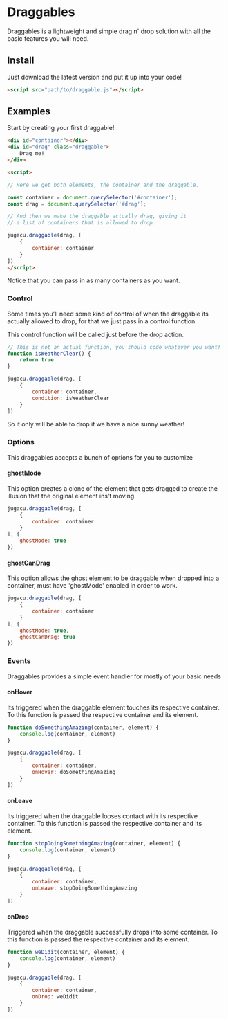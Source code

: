 Draggables
==
Draggables is a lightweight and simple drag n' drop solution with all
the basic features you will need.

## Install
Just download the latest version and put it up into your code!
```html
<script src="path/to/draggable.js"></script>
```

## Examples
Start by creating your first draggable!
```html
<div id="container"></div>
<div id="drag" class="draggable">
    Drag me!
</div>

<script>

// Here we get both elements, the container and the draggable.

const container = document.querySelector('#container');
const drag = document.querySelector('#drag');

// And then we make the draggable actually drag, giving it
// a list of containers that is allowed to drop.

jugacu.draggable(drag, [
    {
        container: container
    }
])
</script>
```
Notice that you can pass in as many containers as you want.

### Control

Some times you'll need some kind of control of when the draggable its actually
allowed to drop, for that we just pass in a control function.

This control function will be called just before the drop action.

```js
// This is not an actual function, you should code whatever you want!
function isWeatherClear() {
    return true
}

jugacu.draggable(drag, [
    {
        container: container,
        condition: isWeatherClear
    }
])
```

So it only will be able to drop it we have a nice sunny weather!

### Options
This draggables accepts a bunch of options for you to customize

#### ghostMode
This option creates a clone of the element that gets dragged to create the illusion that
the original element ins't moving. 
```js
jugacu.draggable(drag, [
    {
        container: container
    }
], {
    ghostMode: true
})
```

#### ghostCanDrag
This option allows the ghost element to be draggable when dropped into a container, must
have 'ghostMode' enabled in order to work.

```js
jugacu.draggable(drag, [
    {
        container: container
    }
], {
    ghostMode: true,
    ghostCanDrag: true
})
```
### Events

Draggables provides a simple event handler for mostly of your
basic needs

#### onHover
Its triggered when the draggable element touches its respective container.
To this function is passed the respective container and its element.

```js
function doSomethingAmazing(container, element) {
    console.log(container, element)
}

jugacu.draggable(drag, [
    {
        container: container,
        onHover: doSomethingAmazing
    }
])
```

#### onLeave
Its triggered when the draggable looses contact with its respective container.
To this function is passed the respective container and its element.

```js
function stopDoingSomethingAmazing(container, element) {
    console.log(container, element)
}

jugacu.draggable(drag, [
    {
        container: container,
        onLeave: stopDoingSomethingAmazing
    }
])
```
#### onDrop
Triggered when the draggable successfully  drops into some container.
To this function is passed the respective container and its element.
```js
function weDidit(container, element) {
    console.log(container, element)
}

jugacu.draggable(drag, [
    {
        container: container,
        onDrop: weDidit
    }
])
```
